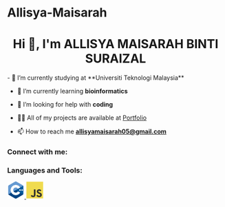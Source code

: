 # Allisya-Maisarah
<h1 align="center">Hi 👋, I'm ALLISYA MAISARAH BINTI SURAIZAL</h1>
- 🔭 I’m currently studying at **Universiti Teknologi Malaysia**

- 🌱 I’m currently learning **bioinformatics**

- 🤝 I’m looking for help with **coding**

- 👨‍💻 All of my projects are available at <a href="https://sites.google.com/graduate.utm.my/allisyamaisarah/home" target="_blank">Portfolio</a>

- 📫 How to reach me **allisyamaisarah05@gmail.com**

<h3 align="left">Connect with me:</h3>
<p align="left">
</p>

<h3 align="left">Languages and Tools:</h3>
<p align="left"> <a href="https://www.w3schools.com/cpp/" target="_blank" rel="noreferrer"> <img src="https://raw.githubusercontent.com/devicons/devicon/master/icons/cplusplus/cplusplus-original.svg" alt="cplusplus" width="40" height="40"/> </a> <a href="https://developer.mozilla.org/en-US/docs/Web/JavaScript" target="_blank" rel="noreferrer"> <img src="https://raw.githubusercontent.com/devicons/devicon/master/icons/javascript/javascript-original.svg" alt="javascript" width="40" height="40"/> </a> </p>
